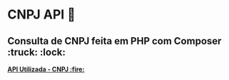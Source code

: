 # CNPJ API :mag_right:
<b>
  <h2>Consulta de CNPJ feita em PHP com Composer :truck: :lock:</h2>
   <a href="https://apiconsultacnpj.com.br">API Utilizada - CNPJ :fire:</a> 
</b>
